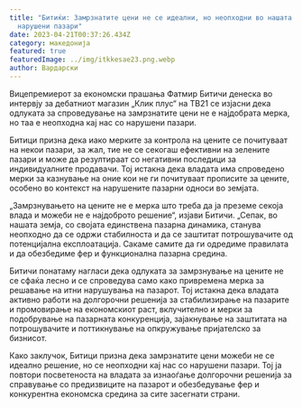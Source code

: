 ```yaml
---
title: "Битиќи: Замрзнатите цени не се идеални, но неопходни во нашата земја со
  нарушени пазари"
date: 2023-04-21T00:37:26.434Z
category: македонија
featured: true
featuredImage: ../img/itkkesae23.png.webp
author: Вардарски
---
```


Вицепремиерот за економски прашања Фатмир Битичи денеска во интервју за дебатниот магазин „Клик плус“ на ТВ21 се изјасни дека одлуката за спроведување на замрзнатите цени не е најдобрата мерка, но таа е неопходна кај нас со нарушени пазари.

Битици призна дека иако мерките за контрола на цените се почитуваат на некои пазари, за жал, тие не се секогаш ефективни на зелените пазари и може да резултираат со негативни последици за индивидуалните продавачи. Тој истакна дека владата има спроведено мерки за казнување на оние кои не ги почитуваат прописите за цените, особено во контекст на нарушените пазарни односи во земјата.

„Замрзнувањето на цените не е мерка што треба да ја преземе секоја влада и можеби не е најдоброто решение“, изјави Битичи. „Сепак, во нашата земја, со својата единствена пазарна динамика, станува неопходно да се одржи стабилноста и да се заштитат потрошувачите од потенцијална експлоатација. Сакаме самите да ги одредиме правилата и да обезбедиме фер и функционална пазарна средина.

Битичи понатаму нагласи дека одлуката за замрзнување на цените не се сфаќа лесно и се спроведува само како привремена мерка за решавање на итни нарушувања на пазарот. Тој истакна дека владата активно работи на долгорочни решенија за стабилизирање на пазарите и промовирање на економскиот раст, вклучително и мерки за подобрување на пазарната конкуренција, зајакнување на заштитата на потрошувачите и поттикнување на опкружување пријателско за бизнисот.

Како заклучок, Битици призна дека замрзнатите цени можеби не се идеално решение, но се неопходни кај нас со нарушени пазари. Тој ја повтори посветеноста на владата за изнаоѓање долгорочни решенија за справување со предизвиците на пазарот и обезбедување фер и конкурентна економска средина за сите засегнати страни.
